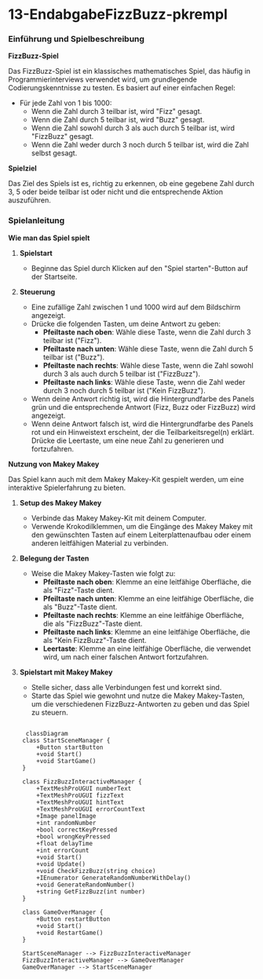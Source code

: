 # 13-EndabgabeFizzBuzz-pkrempl

### Einführung und Spielbeschreibung

**FizzBuzz-Spiel**

Das FizzBuzz-Spiel ist ein klassisches mathematisches Spiel, das häufig in Programmierinterviews verwendet wird, um grundlegende Codierungskenntnisse zu testen. Es basiert auf einer einfachen Regel: 

- Für jede Zahl von 1 bis 1000:
  - Wenn die Zahl durch 3 teilbar ist, wird "Fizz" gesagt.
  - Wenn die Zahl durch 5 teilbar ist, wird "Buzz" gesagt.
  - Wenn die Zahl sowohl durch 3 als auch durch 5 teilbar ist, wird "FizzBuzz" gesagt.
  - Wenn die Zahl weder durch 3 noch durch 5 teilbar ist, wird die Zahl selbst gesagt.

**Spielziel**

Das Ziel des Spiels ist es, richtig zu erkennen, ob eine gegebene Zahl durch 3, 5 oder beide teilbar ist oder nicht und die entsprechende Aktion auszuführen.

### Spielanleitung

**Wie man das Spiel spielt**

1. **Spielstart**
   - Beginne das Spiel durch Klicken auf den "Spiel starten"-Button auf der Startseite.

2. **Steuerung**
   - Eine zufällige Zahl zwischen 1 und 1000 wird auf dem Bildschirm angezeigt.
   - Drücke die folgenden Tasten, um deine Antwort zu geben:
     - **Pfeiltaste nach oben**: Wähle diese Taste, wenn die Zahl durch 3 teilbar ist ("Fizz").
     - **Pfeiltaste nach unten**: Wähle diese Taste, wenn die Zahl durch 5 teilbar ist ("Buzz").
     - **Pfeiltaste nach rechts**: Wähle diese Taste, wenn die Zahl sowohl durch 3 als auch durch 5 teilbar ist ("FizzBuzz").
     - **Pfeiltaste nach links**: Wähle diese Taste, wenn die Zahl weder durch 3 noch durch 5 teilbar ist ("Kein FizzBuzz").
   - Wenn deine Antwort richtig ist, wird die Hintergrundfarbe des Panels grün und die entsprechende Antwort (Fizz, Buzz oder FizzBuzz) wird angezeigt.
   - Wenn deine Antwort falsch ist, wird die Hintergrundfarbe des Panels rot und ein Hinweistext erscheint, der die Teilbarkeitsregel(n) erklärt. Drücke die Leertaste, um eine neue Zahl zu generieren und fortzufahren.

**Nutzung von Makey Makey**

Das Spiel kann auch mit dem Makey Makey-Kit gespielt werden, um eine interaktive Spielerfahrung zu bieten.

1. **Setup des Makey Makey**
   - Verbinde das Makey Makey-Kit mit deinem Computer.
   - Verwende Krokodilklemmen, um die Eingänge des Makey Makey mit den gewünschten Tasten auf einem Leiterplattenaufbau oder einem anderen leitfähigen Material zu verbinden.

2. **Belegung der Tasten**
   - Weise die Makey Makey-Tasten wie folgt zu:
     - **Pfeiltaste nach oben**: Klemme an eine leitfähige Oberfläche, die als "Fizz"-Taste dient.
     - **Pfeiltaste nach unten**: Klemme an eine leitfähige Oberfläche, die als "Buzz"-Taste dient.
     - **Pfeiltaste nach rechts**: Klemme an eine leitfähige Oberfläche, die als "FizzBuzz"-Taste dient.
     - **Pfeiltaste nach links**: Klemme an eine leitfähige Oberfläche, die als "Kein FizzBuzz"-Taste dient.
     - **Leertaste**: Klemme an eine leitfähige Oberfläche, die verwendet wird, um nach einer falschen Antwort fortzufahren.
3. **Spielstart mit Makey Makey**
   - Stelle sicher, dass alle Verbindungen fest und korrekt sind.
   - Starte das Spiel wie gewohnt und nutze die Makey Makey-Tasten, um die verschiedenen FizzBuzz-Antworten zu geben und das Spiel zu steuern.

```mermaid

     classDiagram
    class StartSceneManager {
        +Button startButton
        +void Start()
        +void StartGame()
    }

    class FizzBuzzInteractiveManager {
        +TextMeshProUGUI numberText
        +TextMeshProUGUI fizzText
        +TextMeshProUGUI hintText
        +TextMeshProUGUI errorCountText
        +Image panelImage
        +int randomNumber
        +bool correctKeyPressed
        +bool wrongKeyPressed
        +float delayTime
        +int errorCount
        +void Start()
        +void Update()
        +void CheckFizzBuzz(string choice)
        +IEnumerator GenerateRandomNumberWithDelay()
        +void GenerateRandomNumber()
        +string GetFizzBuzz(int number)
    }

    class GameOverManager {
        +Button restartButton
        +void Start()
        +void RestartGame()
    }

    StartSceneManager --> FizzBuzzInteractiveManager
    FizzBuzzInteractiveManager --> GameOverManager
    GameOverManager --> StartSceneManager

```
